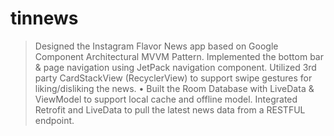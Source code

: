 # tinnews

> Designed the Instagram Flavor News app based on Google Component Architectural MVVM Pattern.
> Implemented the bottom bar & page navigation using JetPack navigation component.
> Utilized 3rd party CardStackView (RecyclerView) to support swipe gestures for liking/disliking the news. • Built the Room Database with LiveData & ViewModel to support local cache and offline model.
> Integrated Retrofit and LiveData to pull the latest news data from a RESTFUL endpoint.
